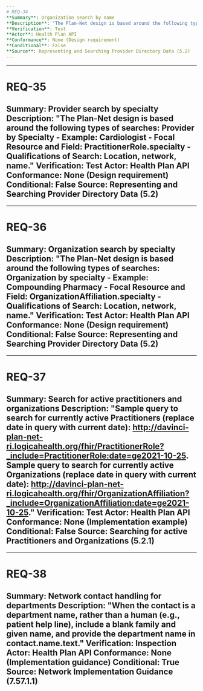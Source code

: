```yaml
---
# REQ-34
**Summary**: Organization search by name
**Description**: "The Plan-Net design is based around the following types of searches: Organization by Name - Example: Montgomery Cardiology or CVS - Focal Resource and Field: Organization.name - Qualifications of Search: Location, network, specialty."
**Verification**: Test
**Actor**: Health Plan API
**Conformance**: None (Design requirement)
**Conditional**: False
**Source**: Representing and Searching Provider Directory Data (5.2)
---
```


---
# REQ-35
**Summary**: Provider search by specialty
**Description**: "The Plan-Net design is based around the following types of searches: Provider by Specialty - Example: Cardiologist - Focal Resource and Field: PractitionerRole.specialty - Qualifications of Search: Location, network, name."
**Verification**: Test
**Actor**: Health Plan API
**Conformance**: None (Design requirement)
**Conditional**: False
**Source**: Representing and Searching Provider Directory Data (5.2)
---

---
# REQ-36
**Summary**: Organization search by specialty
**Description**: "The Plan-Net design is based around the following types of searches: Organization by specialty - Example: Compounding Pharmacy - Focal Resource and Field: OrganizationAffiliation.specialty - Qualifications of Search: Location, network, name."
**Verification**: Test
**Actor**: Health Plan API
**Conformance**: None (Design requirement)
**Conditional**: False
**Source**: Representing and Searching Provider Directory Data (5.2)
---

---
# REQ-37
**Summary**: Search for active practitioners and organizations
**Description**: "Sample query to search for currently active Practitioners (replace date in query with current date): http://davinci-plan-net-ri.logicahealth.org/fhir/PractitionerRole?_include=PractitionerRole:date=ge2021-10-25. Sample query to search for currently active Organizations (replace date in query with current date): http://davinci-plan-net-ri.logicahealth.org/fhir/OrganizationAffiliation?_include=OrganizationAffiliation:date=ge2021-10-25."
**Verification**: Test
**Actor**: Health Plan API
**Conformance**: None (Implementation example)
**Conditional**: False
**Source**: Searching for active Practitioners and Organizations (5.2.1)
---

---
# REQ-38
**Summary**: Network contact handling for departments
**Description**: "When the contact is a department name, rather than a human (e.g., patient help line), include a blank family and given name, and provide the department name in contact.name.text."
**Verification**: Inspection
**Actor**: Health Plan API
**Conformance**: None (Implementation guidance)
**Conditional**: True
**Source**: Network Implementation Guidance (7.57.1.1)
---
